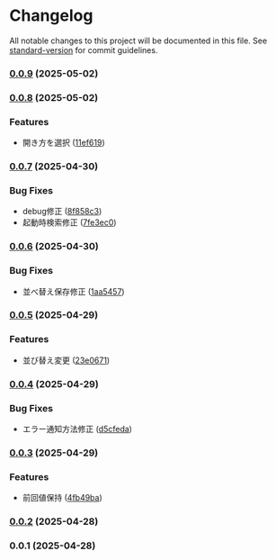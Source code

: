 # Changelog

All notable changes to this project will be documented in this file. See [standard-version](https://github.com/conventional-changelog/standard-version) for commit guidelines.

### [0.0.9](https://github.com/taizod1024/vscode-everything-extension/compare/v0.0.8...v0.0.9) (2025-05-02)

### [0.0.8](https://github.com/taizod1024/vscode-everything-extension/compare/v0.0.7...v0.0.8) (2025-05-02)


### Features

* 開き方を選択 ([11ef619](https://github.com/taizod1024/vscode-everything-extension/commit/11ef61994e1735c04959f68cc6a9ec261bb39adc))

### [0.0.7](https://github.com/taizod1024/vscode-everything-extension/compare/v0.0.6...v0.0.7) (2025-04-30)


### Bug Fixes

* debug修正 ([8f858c3](https://github.com/taizod1024/vscode-everything-extension/commit/8f858c3cc7f6f6de8bccec9609616f7a44b827f6))
* 起動時検索修正 ([7fe3ec0](https://github.com/taizod1024/vscode-everything-extension/commit/7fe3ec018de27521ded71412152590c8bcb6877e))

### [0.0.6](https://github.com/taizod1024/vscode-everything-extension/compare/v0.0.5...v0.0.6) (2025-04-30)


### Bug Fixes

* 並べ替え保存修正 ([1aa5457](https://github.com/taizod1024/vscode-everything-extension/commit/1aa545728bc1821d0a6902b393bbc749576d2474))

### [0.0.5](https://github.com/taizod1024/vscode-everything-extension/compare/v0.0.4...v0.0.5) (2025-04-29)


### Features

* 並び替え変更 ([23e0671](https://github.com/taizod1024/vscode-everything-extension/commit/23e0671069d08fc5c634536441ce919d867b96fd))

### [0.0.4](https://github.com/taizod1024/vscode-everything-extension/compare/v0.0.3...v0.0.4) (2025-04-29)


### Bug Fixes

* エラー通知方法修正 ([d5cfeda](https://github.com/taizod1024/vscode-everything-extension/commit/d5cfeda19675c7d7a7938794c4090c43a8fdb59f))

### [0.0.3](https://github.com/taizod1024/vscode-everything-extension/compare/v0.0.2...v0.0.3) (2025-04-29)


### Features

* 前回値保持 ([4fb49ba](https://github.com/taizod1024/vscode-everything-extension/commit/4fb49ba0380b4ccb6f38c414da4edb55dc40fd6b))

### [0.0.2](https://github.com/taizod1024/vscode-everything-extension/compare/v0.0.1...v0.0.2) (2025-04-28)

### 0.0.1 (2025-04-28)
